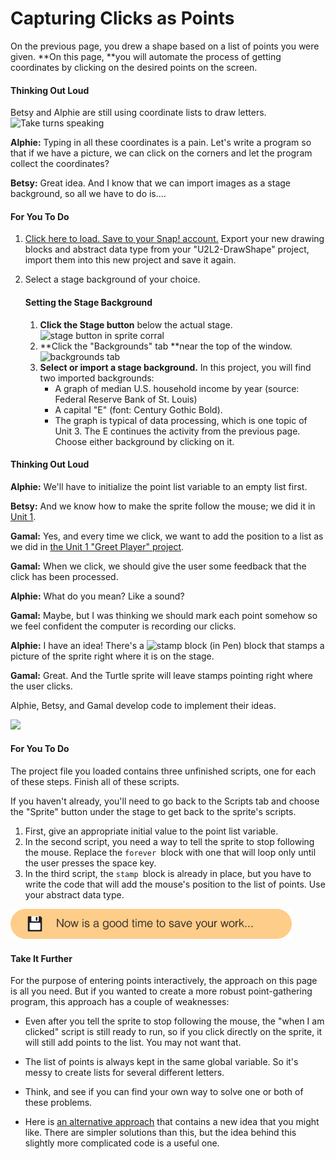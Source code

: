 # Capturing Clicks as Points

On the previous page, you drew a shape based on a list of points you were given. **On this page, **you will automate the process of getting coordinates by clicking on the desired points on the screen.

#### Thinking Out Loud

Betsy and Alphie are still using coordinate lists to draw letters. ![](http://bjc.edc.org/bjc-r/img/icons/take-turns-speaking-mini.gif "Take turns speaking")

**Alphie:** Typing in all these coordinates is a pain. Let's write a program so that if we have a picture, we can click on the corners and let the program collect the coordinates?

**Betsy:** Great idea. And I know that we can import images as a stage background, so all we have to do is....

#### For You To Do

1. [Click here to load. Save to your Snap! account.](http://snap.berkeley.edu/snapsource/snap.html#open:http://bjc.edc.org/bjc-r/prog/2-complexity/U2L2-Capturing-Points.xml) Export your new drawing blocks and abstract data type from your "U2L2-DrawShape" project, import them into this new project and save it again.
2. Select a stage background of your choice.

   #### **Setting the Stage Background**

   1. **Click the Stage button**
      below the actual stage. 
      ![](http://bjc.edc.org/bjc-r/img/2-complexity/stage-button.png "stage button in sprite corral")
   2. **Click the "Backgrounds" tab **near the top of the window. 
      ![](http://bjc.edc.org/bjc-r/img/2-complexity/backgrounds.png "backgrounds tab") 
   3. **Select or import a stage background.**
      In this project, you will find two imported backgrounds:
      * A graph of median U.S. household income by year \(source: Federal Reserve Bank of St. Louis\)
      * A capital "E" \(font: Century Gothic Bold\).
      * The graph is typical of data processing, which is one topic of Unit 3. The E continues the activity from the previous page. Choose either background by clicking on it.

#### Thinking Out Loud

**Alphie:** We'll have to initialize the point list variable to an empty list first.

**Betsy:** And we know how to make the sprite follow the mouse; we did it in [Unit 1](http://bjc.edc.org/bjc-r/cur/programming/1-introduction/5-follow-the-leader/1-following-sprites.html?topic=nyc_bjc%2F1-intro-loops.topic&course=bjc4nyc.html&novideo&noassignment).

**Gamal:** Yes, and every time we click, we want to add the position to a list as we did in [the Unit 1 "Greet Player" project](http://bjc.edc.org/bjc-r/cur/programming/1-introduction/2-gossip-and-greet/4-learning-names.html).

**Gamal:** When we click, we should give the user some feedback that the click has been processed.

**Alphie:** What do you mean? Like a sound?

**Gamal:** Maybe, but I was thinking we should mark each point somehow so we feel confident the computer is recording our clicks.

**Alphie:** I have an idea! There's a ![](http://bjc.edc.org/bjc-r/img/2-complexity/stamp.png "stamp block \(in Pen\)") block that stamps a picture of the sprite right where it is on the stage.

**Gamal:** Great. And the Turtle sprite will leave stamps pointing right where the user clicks.

Alphie, Betsy, and Gamal develop code to implement their ideas.

![](http://bjc.edc.org/bjc-r/img/2-complexity/U2ImageVideoAddendum_img/drawEAnimation.gif)

#### For You To Do

The project file you loaded contains three unfinished scripts, one for each of these steps. Finish all of these scripts.

If you haven't already, you'll need to go back to the Scripts tab and choose the "Sprite" button under the stage to get back to the sprite's scripts.

1. First, give an appropriate initial value to the point list variable.
2. In the second script, you need a way to tell the sprite to stop following the mouse. Replace the `forever `block with one that will loop only until the user presses the space key.
3. In the third script, the `stamp `block is already in place, but you have to write the code that will add the mouse's position to the list of points. Use your abstract data type.

![](/assets/save.png)

#### Take It Further

For the purpose of entering points interactively, the approach on this page is all you need. But if you wanted to create a more robust point-gathering program, this approach has a couple of weaknesses:

* Even after you tell the sprite to stop following the mouse, the "when I am clicked" script is still ready to run, so if you click directly on the sprite, it will still add points to the list. You may not want that.
* The list of points is always kept in the same global variable. So it's messy to create lists for several different letters.

* Think, and see if you can find your own way to solve one or both of these problems.

* Here is [an alternative approach](http://bjc.edc.org/bjc-r/cur/programming/2-complexity/old/5-click-points.html) that contains a new idea that you might like. There are simpler solutions than this, but the idea behind this slightly more complicated code is a useful one.



